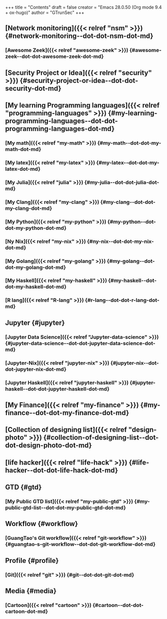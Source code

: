 +++
title = "Contents"
draft = false
creator = "Emacs 28.0.50 (Org mode 9.4 + ox-hugo)"
author = "GTrunSec"
+++

## [Network monitoring]({{< relref "nsm" >}}) {#network-monitoring--dot-dot-nsm-dot-md}


### [Awesome Zeek]({{< relref "awesome-zeek" >}}) {#awesome-zeek--dot-dot-awesome-zeek-dot-md}


## [Security Project or Idea]({{< relref "security" >}}) {#security-project-or-idea--dot-dot-security-dot-md}


## [My learning Programming languages]({{< relref "programming-languages" >}}) {#my-learning-programming-languages--dot-dot-programming-languages-dot-md}


### [My math]({{< relref "my-math" >}}) {#my-math--dot-dot-my-math-dot-md}


### [My latex]({{< relref "my-latex" >}}) {#my-latex--dot-dot-my-latex-dot-md}


### [My Julia]({{< relref "julia" >}}) {#my-julia--dot-dot-julia-dot-md}


### [My Clang]({{< relref "my-clang" >}}) {#my-clang--dot-dot-my-clang-dot-md}


### [My Python]({{< relref "my-python" >}}) {#my-python--dot-dot-my-python-dot-md}


### [Ny Nix]({{< relref "my-nix" >}}) {#ny-nix--dot-dot-my-nix-dot-md}


### [My Golang]({{< relref "my-golang" >}}) {#my-golang--dot-dot-my-golang-dot-md}


### [My Haskell]({{< relref "my-haskell" >}}) {#my-haskell--dot-dot-my-haskell-dot-md}


### [R lang]({{< relref "R-lang" >}}) {#r-lang--dot-dot-r-lang-dot-md}


## Jupyter {#jupyter}


### [Jupyter Data Science]({{< relref "Jupyter-data-science" >}}) {#jupyter-data-science--dot-dot-jupyter-data-science-dot-md}


### [Jupyter-Nix]({{< relref "jupyter-nix" >}}) {#jupyter-nix--dot-dot-jupyter-nix-dot-md}


### [Jupyter Haskell]({{< relref "jupyter-haskell" >}}) {#jupyter-haskell--dot-dot-jupyter-haskell-dot-md}


## [My Finance]({{< relref "my-finance" >}}) {#my-finance--dot-dot-my-finance-dot-md}


## [Collection of designing list]({{< relref "design-photo" >}}) {#collection-of-designing-list--dot-dot-design-photo-dot-md}


## [life hacker]({{< relref "life-hack" >}}) {#life-hacker--dot-dot-life-hack-dot-md}


## GTD {#gtd}


### [My Public GTD list]({{< relref "my-public-gtd" >}}) {#my-public-gtd-list--dot-dot-my-public-gtd-dot-md}


## Workflow {#workflow}


### [GuangTao's Git workflow]({{< relref "git-workflow" >}}) {#guangtao-s-git-workflow--dot-dot-git-workflow-dot-md}


## Profile {#profile}


### [Git]({{< relref "git" >}}) {#git--dot-dot-git-dot-md}


## Media {#media}


### [Cartoon]({{< relref "cartoon" >}}) {#cartoon--dot-dot-cartoon-dot-md}
